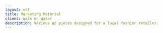 ```yaml
---
layout: wtf
title: Marketing Material
client: Walk on Water
description: Various ad pieces designed for a local fashion retailer.
---
```


